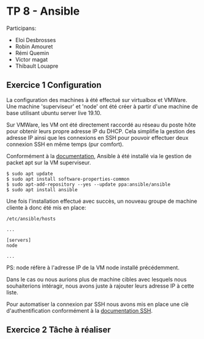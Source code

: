 # TP 8 - Ansible

Participans:
- Eloi Desbrosses
- Robin Amouret
- Rémi Quemin
- Victor magat
- Thibault Louapre

## Exercice 1 Configuration

La configuration des machines à été effectué sur virtualbox et VMWare. Une machine 'superviseur' et 'node' ont été créer à partir d'une machine de base utilisant ubuntu server live 19.10.

Sur VMWare, les VM ont été directement raccordé au réseau du poste hôte pour obtenir leurs propre adresse IP du DHCP. Cela simplifie la gestion des adresse IP ainsi que les connexions en SSH pour pouvoir effectuer deux connexion SSH en même temps (pur comfort).

Conformément à la [documentation](https://docs.ansible.com/ansible/latest/installation_guide/intro_installation.html#basics-what-will-be-installed), Ansible à été installé via le gestion de packet apt sur la VM superviseur. 
```
$ sudo apt update
$ sudo apt install software-properties-common
$ sudo apt-add-repository --yes --update ppa:ansible/ansible
$ sudo apt install ansible
```

Une fois l'installation effectué avec succès, un nouveau groupe de machine cliente à donc été mis en place:

```
/etc/ansible/hosts

...

[servers]
node

...

```
PS: node réfère à l'adresse IP de la VM node installé précédemment.

Dans le cas ou nous aurions plus de machine cibles avec lesquels nous souhaiterions intéragir, nous avons juste à rajouter leurs adresse IP à cette liste.

Pour automatiser la connexion par SSH nous avons mis en place une clè d'authentification conformément à la  [documentation SSH](https://www.ssh.com/ssh/copy-id#sec-Generate-an-SSH-Key). 

## Exercice 2 Tâche à réaliser
